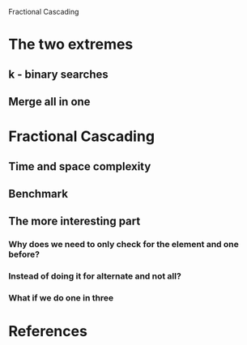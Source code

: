 Fractional Cascading

# The two extremes

## k - binary searches

## Merge all in one

# Fractional Cascading

## Time and space complexity

## Benchmark

## The more interesting part

### Why does we need to only check for the element and one before?

### Instead of doing it for alternate and not all?

### What if we do one in three

# References
